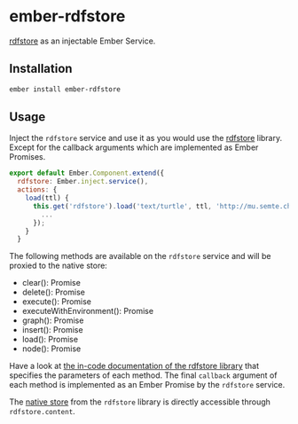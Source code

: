# ember-rdfstore

[rdfstore](https://www.npmjs.com/package/rdfstore) as an injectable Ember Service.

## Installation

```bash
ember install ember-rdfstore
```

## Usage

Inject the `rdfstore` service and use it as you would use the [rdfstore](https://www.npmjs.com/package/rdfstore) library. Except for the callback arguments which are implemented as Ember Promises.

```javascript
export default Ember.Component.extend({
  rdfstore: Ember.inject.service(),
  actions: {
    load(ttl) {
      this.get('rdfstore').load('text/turtle', ttl, 'http://mu.semte.ch/application').then( (results) => {
        ...
      });
    }
  }
```

The following methods are available on the `rdfstore` service and will be proxied to the native store:
* clear(): Promise
* delete(): Promise
* execute(): Promise
* executeWithEnvironment(): Promise
* graph(): Promise
* insert(): Promise
* load(): Promise
* node(): Promise

Have a look at [the in-code documentation of the rdfstore library](https://github.com/antoniogarrote/rdfstore-js/blob/master/src/store.js) that specifies the parameters of each method. The final `callback` argument of each method is implemented as an Ember Promise by the `rdfstore` service.

The [native store](https://github.com/antoniogarrote/rdfstore-js/blob/master/src/store.js) from the `rdfstore` library is directly accessible through `rdfstore.content`.
